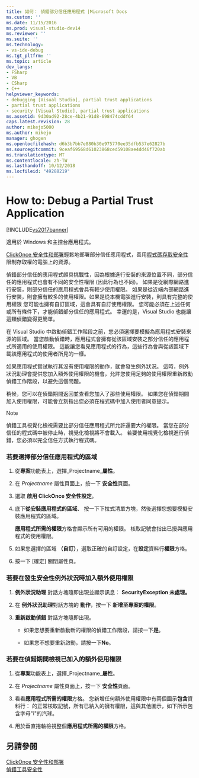 ```yaml
---
title: 如何： 偵錯部分信任應用程式 |Microsoft Docs
ms.custom: ''
ms.date: 11/15/2016
ms.prod: visual-studio-dev14
ms.reviewer: ''
ms.suite: ''
ms.technology:
- vs-ide-debug
ms.tgt_pltfrm: ''
ms.topic: article
dev_langs:
- FSharp
- VB
- CSharp
- C++
helpviewer_keywords:
- debugging [Visual Studio], partial trust applications
- partial trust applications
- security [Visual Studio], partial trust applications
ms.assetid: 9d30ad92-28ce-4b21-91d8-698474cddf64
caps.latest.revision: 28
author: mikejo5000
ms.author: mikejo
manager: ghogen
ms.openlocfilehash: d6b3b7bb7e880b30e975770ee35dfb537e62827b
ms.sourcegitcommit: 9ceaf69568d61023868ced59108ae4dd46f720ab
ms.translationtype: MT
ms.contentlocale: zh-TW
ms.lasthandoff: 10/12/2018
ms.locfileid: "49288219"
---
```

# <a name="how-to-debug-a-partial-trust-application"></a>How to: Debug a Partial Trust Application
[!INCLUDE[vs2017banner](../includes/vs2017banner.md)]

適用於 Windows 和主控台應用程式。  
  
 [ClickOnce 安全性和部署](../deployment/clickonce-security-and-deployment.md)輕鬆地部署部分信任應用程式，善用[程式碼存取安全性](http://msdn.microsoft.com/library/859af632-c80d-4736-8d6f-1e01b09ce127)限制存取權的電腦上的資源。  
  
 偵錯部分信任的應用程式頗具挑戰性，因為根據進行安裝的來源位置不同，部分信任的應用程式也會有不同的安全性權限 (因此行為也不同)。 如果是從網際網路進行安裝，則部分信任的應用程式會具有較少使用權限。 如果是從近端內部網路進行安裝，則會擁有較多的使用權限。如果是從本機電腦進行安裝，則具有完整的使用權限  您可能也擁有自訂區域，這會具有自訂使用權限。 您可能必須在上述任何或所有條件下，才能偵錯部分信任的應用程式。 幸運的是，Visual Studio 也能讓這類偵錯變得更簡單。  
  
 在 Visual Studio 中啟動偵錯工作階段之前，您必須選擇要模擬為應用程式安裝來源的區域。 當您啟動偵錯時，應用程式會擁有從該區域安裝之部分信任的應用程式所適用的使用權限。 這能讓您看見應用程式的行為，這些行為會與從該區域下載該應用程式的使用者所見的一樣。  
  
 如果應用程式嘗試執行其沒有使用權限的動作，就會發生例外狀況。 這時，例外狀況助理會提供您加入額外使用權限的機會，允許您使用足夠的使用權限重新啟動偵錯工作階段，以避免這個問題。  
  
 稍候，您可以在偵錯期間返回並查看您加入了那些使用權限。 如果您在偵錯期間加入使用權限，可能會立刻指出您必須在程式碼中加入使用者同意提示。  
  
> [!NOTE]
>  偵錯工具視覺化檢視需要比部分信任應用程式所允許還要大的權限。 當您在部分信任的程式碼中被停止時，視覺化檢視將不會載入。 若要使用視覺化檢視進行偵錯，您必須以完全信任方式執行程式碼。  
  
### <a name="to-choose-a-zone-for-your-partial-trust-application"></a>若要選擇部分信任應用程式的區域  
  
1.  從**專案**功能表上，選擇_Projectname_**屬性**。  
  
2.  在  *Projectname*  屬性頁面上，按一下 **安全性**頁面。  
  
3.  選取 **啟用 ClickOnce 安全性設定**。  
  
4.  底下**從安裝應用程式的區域**、 按一下下拉式清單方塊，然後選擇您想要模擬安裝應用程式的區域。  
  
     **應用程式所需的權限**方格會顯示所有可用的權限。 核取記號會指出已授與應用程式的使用權限。  
  
5.  如果您選擇的區域 **（自訂）**，選取正確的自訂設定，在**設定**資料行**權限**方格。  
  
6.  按一下 [確定] 關閉屬性頁。  
  
### <a name="to-add-an-extra-permission-when-a-security-exception-occurs"></a>若要在發生安全性例外狀況時加入額外使用權限  
  
1.  **例外狀況助理** 對話方塊隨即出現並顯示訊息： **SecurityException 未處理。**  
  
2.  在 **例外狀況助理**對話方塊的 **動作**，按一下 **新增至專案的權限**。  
  
3.  **重新啟動偵錯** 對話方塊隨即出現。  
  
    -   如果您想要重新啟動新的權限的偵錯工作階段，請按一下**是**。  
  
    -   如果您不想要重新啟動，請按一下**No**。  
  
### <a name="to-view-extra-permissions-added-while-debugging"></a>若要在偵錯期間檢視已加入的額外使用權限  
  
1.  從**專案**功能表上，選擇_Projectname_**屬性**。  
  
2.  在  *Projectname*  屬性頁面上，按一下 **安全性**頁面。  
  
3.  看看**應用程式所需的權限**方格。 您新增任何額外使用權限中有兩個圖示**包含**資料行： 的正常核取記號，所有已納入的擁有權限，這與其他圖示，如下所示包含字母"i"的汽球。  
  
4.  用於垂直捲軸檢視整個**應用程式所需的權限**方格。  
  
## <a name="see-also"></a>另請參閱  
 [ClickOnce 安全性和部署](../deployment/clickonce-security-and-deployment.md)   
 [偵錯工具安全性](../debugger/debugger-security.md)



